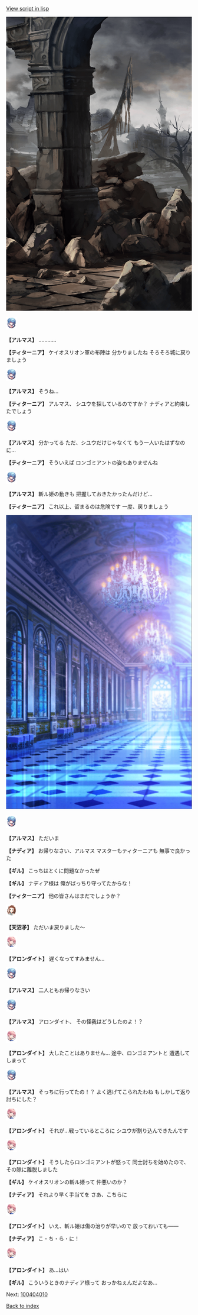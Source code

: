 [View script in lisp](../scripts/100403063.txt)

![201_border.png](../images/backgrounds/201_border.png)

<img src="../images/units/3103811.png" alt="3103811.png" height="34"/>

**【アルマス】**
…………

**【ティターニア】**
ケイオスリオン軍の布陣は
分かりましたね
そろそろ城に戻りましょう

<img src="../images/units/3103811.png" alt="3103811.png" height="34"/>

**【アルマス】**
そうね…

**【ティターニア】**
アルマス、
シユウを探しているのですか？
ナディアと約束したでしょう

<img src="../images/units/3103811.png" alt="3103811.png" height="34"/>

**【アルマス】**
分かってる
ただ、シユウだけじゃなくて
もう一人いたはずなのに…

**【ティターニア】**
そういえば
ロンゴミアントの姿もありませんね

<img src="../images/units/3103811.png" alt="3103811.png" height="34"/>

**【アルマス】**
斬ル姫の動きも
把握しておきたかったんだけど…

**【ティターニア】**
これ以上、留まるのは危険です
一度、戻りましょう

![mamon_room.png](../images/backgrounds/mamon_room.png)

<img src="../images/units/3103811.png" alt="3103811.png" height="34"/>

**【アルマス】**
ただいま

**【ナディア】**
お帰りなさい、アルマス
マスターもティターニアも
無事で良かった

**【ギル】**
こっちはとくに問題なかったぜ

**【ギル】**
ナディア様は
俺がばっちり守ってたからな！

**【ティターニア】**
他の皆さんはまだでしょうか？

<img src="../images/units/3300411.png" alt="3300411.png" height="34"/>

**【天沼矛】**
ただいま戻りました～

<img src="../images/units/3100711.png" alt="3100711.png" height="34"/>

**【アロンダイト】**
遅くなってすみません…

<img src="../images/units/3103811.png" alt="3103811.png" height="34"/>

**【アルマス】**
二人ともお帰りなさい

<img src="../images/units/3103811.png" alt="3103811.png" height="34"/>

**【アルマス】**
アロンダイト、
その怪我はどうしたのよ！？

<img src="../images/units/3100711.png" alt="3100711.png" height="34"/>

**【アロンダイト】**
大したことはありません…
途中、ロンゴミアントと
遭遇してしまって

<img src="../images/units/3103811.png" alt="3103811.png" height="34"/>

**【アルマス】**
そっちに行ってたの！？
よく逃げてこられたわね
もしかして返り討ちにした？

<img src="../images/units/3100711.png" alt="3100711.png" height="34"/>

**【アロンダイト】**
それが…戦っているところに
シユウが割り込んできたんです

<img src="../images/units/3100711.png" alt="3100711.png" height="34"/>

**【アロンダイト】**
そうしたらロンゴミアントが怒って
同士討ちを始めたので、
その隙に離脱しました

**【ギル】**
ケイオスリオンの斬ル姫って
仲悪いのか？

**【ナディア】**
それより早く手当てを
さあ、こちらに

<img src="../images/units/3100711.png" alt="3100711.png" height="34"/>

**【アロンダイト】**
いえ、斬ル姫は傷の治りが早いので
放っておいても――

**【ナディア】**
こ・ち・ら・に！

<img src="../images/units/3100711.png" alt="3100711.png" height="34"/>

**【アロンダイト】**
あ…はい

**【ギル】**
こういうときのナディア様って
おっかねぇんだよなあ…


Next: [100404010](100404010.md)

[Back to index](index.md)
